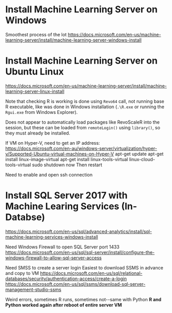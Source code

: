
# Install Machine Learning Server on Windows
Smoothest process of the lot
https://docs.microsoft.com/en-us/machine-learning-server/install/machine-learning-server-windows-install


# Install Machine Learning Server on Ubuntu Linux

https://docs.microsoft.com/en-us/machine-learning-server/install/machine-learning-server-linux-install

Note that checking R is working is done using `Revo64` call, not running base R executable, like was done in Windows installation (`.\R.exe` or running the `Rgui.exe` from Windows Explorer).

Does not appear to automatically load packages like RevoScaleR into the session, but these can be loaded from `remoteLogin()` using `library()`, so they must already be installed.

If VM on Hyper-V, need to get an IP address:
https://docs.microsoft.com/en-au/windows-server/virtualization/hyper-v/Supported-Ubuntu-virtual-machines-on-Hyper-V
apt-get update
apt-get install linux-image-virtual
apt-get install linux-tools-virtual linux-cloud-tools-virtual
sudo shutdown now
Then restart

Need to enable and open ssh connection

# Install SQL Server 2017 with Machine Learing Services (In-Databse)

https://docs.microsoft.com/en-us/sql/advanced-analytics/install/sql-machine-learning-services-windows-install

Need Windows Firewall to open SQL Server port 1433
https://docs.microsoft.com/en-us/sql/sql-server/install/configure-the-windows-firewall-to-allow-sql-server-access

Need SMSS to create a server login
Easiest to download SSMS in advance and copy to VM
https://docs.microsoft.com/en-us/sql/relational-databases/security/authentication-access/create-a-login
https://docs.microsoft.com/en-us/sql/ssms/download-sql-server-management-studio-ssms

Weird errors, sometimes R runs, sometimes not--same with Python
**R and Python worked again after reboot of entire server VM**

